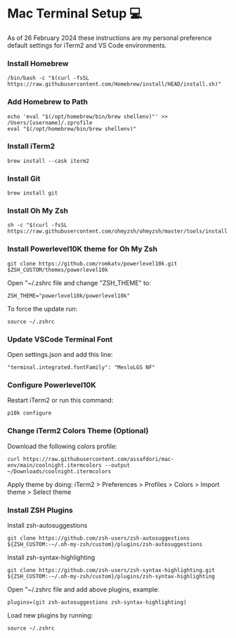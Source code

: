 # Mac Terminal Setup 💻

As of 26 February 2024 these instructions are my personal preference default settings for iTerm2 and VS Code environments.

### Install Homebrew
```
/bin/bash -c "$(curl -fsSL https://raw.githubusercontent.com/Homebrew/install/HEAD/install.sh)"
```

### Add Homebrew to Path
```
echo 'eval "$(/opt/homebrew/bin/brew shellenv)"' >> /Users/[username]/.zprofile
eval "$(/opt/homebrew/bin/brew shellenv)"
```

### Install iTerm2
```
brew install --cask iterm2
```

### Install Git
```
brew install git
```

### Install Oh My Zsh
```
sh -c "$(curl -fsSL https://raw.githubusercontent.com/ohmyzsh/ohmyzsh/master/tools/install.sh)"
```

### Install Powerlevel10K theme for Oh My Zsh
```
git clone https://github.com/romkatv/powerlevel10k.git $ZSH_CUSTOM/themes/powerlevel10k
```

Open "~/.zshrc file and change "ZSH_THEME" to:
```
ZSH_THEME="powerlevel10k/powerlevel10k"
```
To force the update run:
```
source ~/.zshrc
```

### Update VSCode Terminal Font
Open settings.json and add this line:
```
"terminal.integrated.fontFamily": "MesloLGS NF"
```

### Configure Powerlevel10K
Restart iTerm2 or run this command:
```
p10k configure
```

### Change iTerm2 Colors Theme (Optional)
Download the following colors profile:
```
curl https://raw.githubusercontent.com/assafdori/mac-env/main/coolnight.itermcolors --output ~/Downloads/coolnight.itermcolors
```
Apply theme by doing:
iTerm2 > Preferences > Profiles > Colors > Import theme > Select theme

### Install ZSH Plugins
Install zsh-autosuggestions
```
git clone https://github.com/zsh-users/zsh-autosuggestions ${ZSH_CUSTOM:-~/.oh-my-zsh/custom}/plugins/zsh-autosuggestions
```
Install zsh-syntax-highlighting
```
git clone https://github.com/zsh-users/zsh-syntax-highlighting.git ${ZSH_CUSTOM:-~/.oh-my-zsh/custom}/plugins/zsh-syntax-highlighting
```
Open "~/.zshrc file and add above plugins, example:
```
plugins=(git zsh-autosuggestions zsh-syntax-highlighting)
```
Load new plugins by running:
```
source ~/.zshrc
```
